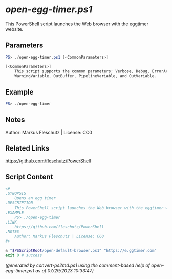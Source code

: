 *open-egg-timer.ps1*
================

This PowerShell script launches the Web browser with the eggtimer website.

Parameters
----------
```powershell
PS> ./open-egg-timer.ps1 [<CommonParameters>]

[<CommonParameters>]
    This script supports the common parameters: Verbose, Debug, ErrorAction, ErrorVariable, WarningAction, 
    WarningVariable, OutBuffer, PipelineVariable, and OutVariable.
```

Example
-------
```powershell
PS> ./open-egg-timer

```

Notes
-----
Author: Markus Fleschutz | License: CC0

Related Links
-------------
https://github.com/fleschutz/PowerShell

Script Content
--------------
```powershell
<#
.SYNOPSIS
	Opens an egg timer
.DESCRIPTION
	This PowerShell script launches the Web browser with the eggtimer website.
.EXAMPLE
	PS> ./open-egg-timer
.LINK
	https://github.com/fleschutz/PowerShell
.NOTES
	Author: Markus Fleschutz | License: CC0
#>

& "$PSScriptRoot/open-default-browser.ps1" "https://e.ggtimer.com"
exit 0 # success
```

*(generated by convert-ps2md.ps1 using the comment-based help of open-egg-timer.ps1 as of 07/29/2023 10:33:47)*

